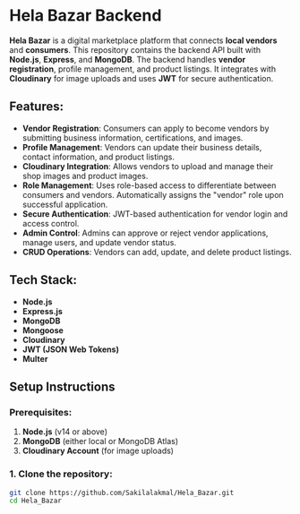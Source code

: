 # Hela Bazar Backend

**Hela Bazar** is a digital marketplace platform that connects **local vendors** and **consumers**. This repository contains the backend API built with **Node.js**, **Express**, and **MongoDB**. The backend handles **vendor registration**, profile management, and product listings. It integrates with **Cloudinary** for image uploads and uses **JWT** for secure authentication.

## Features:
- **Vendor Registration**: Consumers can apply to become vendors by submitting business information, certifications, and images.
- **Profile Management**: Vendors can update their business details, contact information, and product listings.
- **Cloudinary Integration**: Allows vendors to upload and manage their shop images and product images.
- **Role Management**: Uses role-based access to differentiate between consumers and vendors. Automatically assigns the "vendor" role upon successful application.
- **Secure Authentication**: JWT-based authentication for vendor login and access control.
- **Admin Control**: Admins can approve or reject vendor applications, manage users, and update vendor status.
- **CRUD Operations**: Vendors can add, update, and delete product listings.

## Tech Stack:
- **Node.js**
- **Express.js**
- **MongoDB**
- **Mongoose**
- **Cloudinary**
- **JWT (JSON Web Tokens)**
- **Multer**

## Setup Instructions

### Prerequisites:
1. **Node.js** (v14 or above)
2. **MongoDB** (either local or MongoDB Atlas)
3. **Cloudinary Account** (for image uploads)

### 1. Clone the repository:
```bash
git clone https://github.com/Sakilalakmal/Hela_Bazar.git
cd Hela_Bazar
